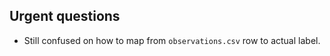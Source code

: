 


## Urgent questions 

- Still confused on how to map from `observations.csv` row to actual label. 